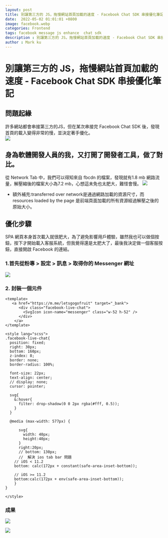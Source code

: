 ```yaml
---
layout: post
title: 別讓第三方的 JS，拖慢網站首頁加載的速度 - Facebook Chat SDK 串接優化筆記
date:  2022-05-02 01:01:01 +0800
image: facebook.webp
categories: Frontend
tags: facebook message js enhance  chat sdk
description : 別讓第三方的 JS，拖慢網站首頁加載的速度 - Facebook Chat SDK 串接優化筆記
author : Mark ku
---
```

# 別讓第三方的 JS，拖慢網站首頁加載的速度 - Facebook Chat SDK 串接優化筆記

## 問題起緣
許多網站都會串接第三方的JS，但在某次串接完 Facebook Chat SDK 後，發現首頁的載入變得非常的慢，並決定著手優化。  
![](https://i.imgur.com/kKwQycR.png)  

## 身為軟體開發人員的我，又打開了開發者工具，做了對比。
從 Network Tab 中，我們可以得知來自 fbcdn 的檔案，發現就有1.8 mb 網路流量，解壓縮後的檔案大小為7.2 mb，心想這未免也太肥大，難怪會慢。
![](https://i.imgur.com/8lvdlTg.png)

* 額外補充:transferred over network是通過網路加載的資源尺寸，而resources loaded by the page 是前端頁面加載的所有資源經過解壓之後的原始大小。

## 優化步驟
SPA 網頁本身首次載入就很肥大，為了避免影響用戶體驗，雖然我也可以做個按鈕，按下才開始載入客服系統，但我覺得還是太肥大了，最後我決定做一個客服按鈕，直接開啟 Facebook 的連結。

### 1.首先從粉專 > 設定 > 訊息 > 取得你的 Messenger 網址

![](https://i.imgur.com/abuia8H.png)

### 2. 封裝一個元件

```
<template>
   <a href="https://m.me/letsgogofruit" target="_bank">
      <div class="facebook-live-chat">
        <SvgIcon icon-name="messenger" class="w-52 h-52" />
      </div>
    </a>
</template>

<style lang="scss">
.facebook-live-chat{
  position: fixed;
  right: 30px;
  bottom: 160px;
  z-index: 8;
  border: none;
  border-radius: 100%;  
  
  font-size: 22px;
  text-align: center;
  // display: none;  
  cursor: pointer;

  svg{
    &:hover{
      filter: drop-shadow(0 0 2px rgba(#fff, 0.5));
    }
  }

  @media (max-width: 577px) {
    
      svg{
        width: 40px;
        height:40px;
      }  
      right:20px;  
      // bottom: 130px;
      //  解決 ios tab bar 問題
    // iOS < 11.2
    bottom: calc(172px + constant(safe-area-inset-bottom));

    // iOS >= 11.2
    bottom:calc(172px + env(safe-area-inset-bottom));
    }  
}

</style>
```

### 成果
![](https://i.imgur.com/4hDB5SR.png)

![](https://i.imgur.com/C6yr0yz.png)